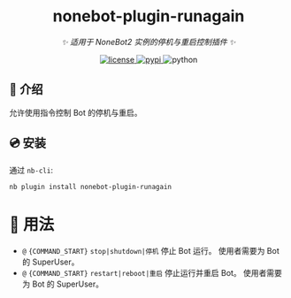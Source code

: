<div align="center">

# nonebot-plugin-runagain

_✨ 适用于 NoneBot2 实例的停机与重启控制插件 ✨_

<a href="./LICENSE">
    <img src="https://img.shields.io/github/license/NCBM/nonebot-plugin-runagain.svg" alt="license">
</a>
<a href="https://pypi.python.org/pypi/nonebot-plugin-runagain">
    <img src="https://img.shields.io/pypi/v/nonebot-plugin-runagain.svg" alt="pypi">
</a>
<img src="https://img.shields.io/badge/python-3.9+-blue.svg" alt="python">

</div>

## 📖 介绍

允许使用指令控制 Bot 的停机与重启。

## 💿 安装

通过 `nb-cli`:

```console
nb plugin install nonebot-plugin-runagain
```

# 📖 用法

- `@` `{COMMAND_START}` `stop|shutdown|停机`
  停止 Bot 运行。
  使用者需要为 Bot 的 SuperUser。
- `@` `{COMMAND_START}` `restart|reboot|重启`
  停止运行并重启 Bot。
  使用者需要为 Bot 的 SuperUser。
